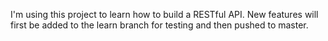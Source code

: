 I'm using this project to learn how to build a RESTful API. 
New features will first be added to the learn branch for testing and then pushed to master.